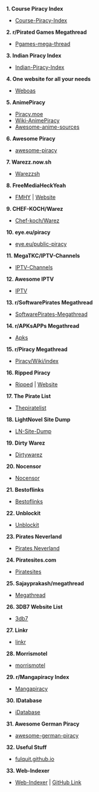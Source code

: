 **1. Course Piracy Index**
* [Course-Piracy-Index](https://github.com/ItIsMeCall911/Course-Piracy-Index)

**2. r/Pirated Games Megathread**
* [Pgames-mega-thread](https://rentry.org/pgames-mega-thread)

**3. Indian Piracy Index**
* [Indian-Piracy-Index](https://github.com/anymeofu/Indian-Piracy-Index)

**4. One website for all your needs**
* [Weboas](https://weboas.is/)

**5. AnimePiracy**

* [Piracy.moe](https://piracy.moe/)
* [Wiki-AnimePiracy](https://wiki.piracy.moe/)
* [Awesome-anime-sources](https://github.com/anshumanv/awesome-anime-sources)

**6. Awesome Piracy**
* [awesome-piracy](https://github.com/Igglybuff/awesome-piracy/)

**7. Warezz.now.sh**
* [Warezzsh](https://piracy.vercel.app/)

**8. FreeMediaHeckYeah**
* [FMHY](https://www.reddit.com/r/FREEMEDIAHECKYEAH/wiki/index) | [Website](https://fmhy.tk/)

**9. CHEF-KOCH/Warez**
* [Chef-koch/Warez](https://libraries.io/github/CHEF-KOCH/Warez)

**10. eye.eu/piracy**
* [eye.eu/public-piracy](https://the-eye.eu/public/Piracy/)

**11. MegaTKC/IPTV-Channels**
* [IPTV-Channels](https://github.com/MegaTKC/IPTV-Channels)

**12. Awesome IPTV**
* [IPTV](https://github.com/iptv-org/iptv)

**13. r/SoftwarePirates Megathread**
* [SoftwarePirates-Megathread](https://rentry.org/SoftwarePirates-Megathread)

**14. r/APKsAPPs Megathread**
* [Apks](https://apksapps.notion.site/096ef38f452342ba99b4e1509a449729?v=9970360b443643789c333bd2c7180009)

**15. r/Piracy Megathread**
* [Piracy/Wiki/index](https://www.reddit.com/r/Piracy/wiki/index)

**16. Ripped Piracy**
* [Ripped](https://github.com/rippedpiracy/docs) | [Website](https://ripped.guide/)

**17. The Pirate List**
* [Thepiratelist](https://thepiratelist.com/)

**18. LightNovel Site Dump**
* [LN-Site-Dump](https://docs.google.com/spreadsheets/d/1KGPLcSikfMgjtL7u8e2eiMQwDIgoAefOZsVrEzN9MQw/htmlview)

**19. Dirty Warez**
* [Dirtywarez](https://dirtywarez.org/)

**20. Nocensor**
* [Nocensor](https://nocensor.biz/)

**21. Bestoflinks**
* [Bestoflinks](http://bestoflinks.synology.me/)

**22. Unblockit**
* [Unblockit](https://unblockit.bz/)

**23. Pirates Neverland**
* [Pirates Neverland](http://www.neverland.ws/index.html)

**24. Piratesites.com**
* [Piratesites](https://web.archive.org/web/20200317192929/https://piratesites.com/)

**25. Sajayprakash/megathread**
* [Megathread](https://github.com/sajayprakash/megathread)

**26. 3DB7 Website List**
* [3db7](https://3db7.xyz/stream/website)

**27. Linkr**
* [linkr](https://www.linkr.top/)

**28. Morrismotel**
* [morrismotel](https://morrismotel.com/)

**29. r/Mangapiracy Index**
* [Mangapiracy](https://www.reddit.com/r/mangapiracy/about/)

**30. IDatabase**
* [iDatabase](https://telegra.ph/Resources-11-28)

**31. Awesome German Piracy**
* [awesome-german-piracy](https://github.com/SeppPenner/awesome-german-piracy)

**32. Useful Stuff**
* [fulquit.github.io](https://github.com/fulquit/fulquit.github.io)

**33. Web-Indexer**
* [Web-Indexer](https://oshekharo.github.io/Web-Indexer/) | [GitHub Link](https://github.com/OshekharO/Web-Indexer)
